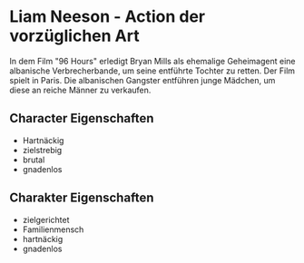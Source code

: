 # Liam Neeson - Action der vorzüglichen Art

In dem Film "96 Hours" erledigt Bryan Mills als ehemalige Geheimagent eine albanische Verbrecherbande, um seine entführte Tochter zu retten.
Der Film spielt in Paris. Die albanischen Gangster entführen junge Mädchen, um diese an reiche Männer zu verkaufen.

## Character Eigenschaften

* Hartnäckig
* zielstrebig
* brutal
* gnadenlos



## Charakter Eigenschaften

* zielgerichtet
* Familienmensch
* hartnäckig
* gnadenlos


